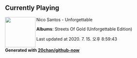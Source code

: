 ## Currently Playing

<img align="left" width="100" src="https://lh3.googleusercontent.com/P26OuyoBE3etek_EBx9MQChk5Yc0rw7qypd_burXrXbcvnq0L5BMabJRO6tu6RfqyGMCtLmqf10pPOQ">

Nico Santos - Unforgettable

**Albums**: Streets Of Gold (Unforgettable Edition)

Last updated at 2020. 7. 15. 오후 8:59:43

#### Generated with [20chan/github-now](https://github.com/20chan/github-now)


<!--
**20chan/20chan** is a ✨ _special_ ✨ repository because its `README.md` (this file) appears on your GitHub profile.

Here are some ideas to get you started:

- 🔭 I’m currently working on ...
- 🌱 I’m currently learning ...
- 👯 I’m looking to collaborate on ...
- 🤔 I’m looking for help with ...
- 💬 Ask me about ...
- 📫 How to reach me: ...
- 😄 Pronouns: ...
- ⚡ Fun fact: ...
-->
